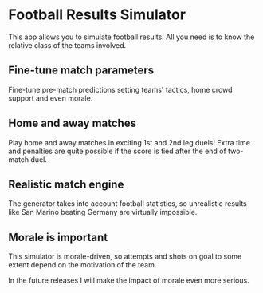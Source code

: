 # Football Results Simulator

This app allows you to simulate football results. All you need is to know the relative class of the teams involved.

## Fine-tune match parameters
Fine-tune pre-match predictions setting teams' tactics, home crowd support and even morale.

## Home and away matches
Play home and away matches in exciting 1st and 2nd leg duels! Extra time and penalties are quite possible if the score is tied after the end of two-match duel.

## Realistic match engine
The generator takes into account football statistics, so unrealistic results like San Marino beating Germany are virtually impossible.

## Morale is important
This simulator is morale-driven, so attempts and shots on goal to some extent depend on the motivation of the team.

In the future releases I will make the impact of morale even more serious.
